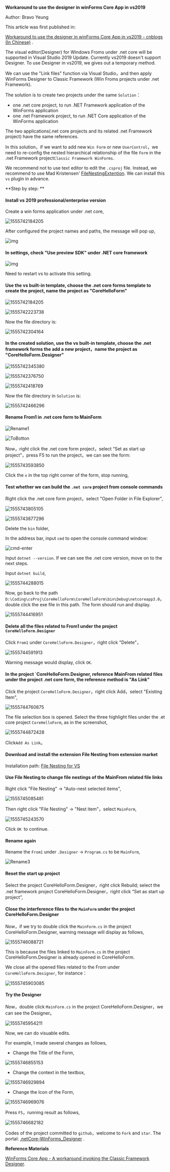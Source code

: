 **Workaround to use the designer in winForms Core App in vs2019**

Author: Bravo Yeung

This article was first published in:

[Workaround to use the designer in winForms Core App in vs2019 - cnblogs (In Chinese)](https://www.cnblogs.com/enjoy233/p/workaround_to_use_the_designer_in_winForms_Core_App.html) .

The visual editor(Designer) for Windows Froms under .net core will be supported in Visual Studio 2019 Update. Currently vs2019 doesn't support Designer. To use Designer in vs2019, we gives out a temporary method.

We can use the "Link files" function via Visual Studio，and then apply WinForms Designer to Classic Framework (Win Froms projects under .net Framework).

The solution is to create two projects under the same `Solution`：

- one .net core project, to run .NET Framework application of the WinForms application
- one .net Framework project, to run .NET Core application of the WinForms application

The two applications(.net core projects and its related .net Framework project) have the same references.



In this solution，if we want to add new `Win Form` or new `UserControl`，we need to re-config the nested hierarchical relationship of the file `Form` in the .net Framework project`Classic Framework WinForms`.

We recommend not to use text editor to edit the `.csproj` file. Instead, we recommend to use Mad Kristensen' [FileNestingExtention](https://marketplace.visualstudio.com/items?itemName=MadsKristensen.FileNesting). We can install this `vs` plugin in advance.



**Step by step: **

#### Install vs 2019 professional/enterprise version

Create a win forms application under .net core,

![1555742184205](./screenShots/p1.png)

After configured the project names and paths, the message will pop up,

![img](./screenShots/p2.jpg)



#### In settings, check "Use preview SDK" under .NET core framework

![img](./screenShots/screenshot-usePreview.png)

Need to restart vs to activate this setting.



#### Use the vs built-in template, choose the .net core forms template to create the project, name the project as "CoreHelloForm"



![1555742184205](./screenShots/1555742184205.png)



![1555742223738](./screenShots/1555742223738.png)



Now the file directory is:

![1555742304164](./screenShots/1555742304164.png)



#### In the created solution, use the vs built-in template, choose the .net framework forms the add a new project，name the project as "CoreHelloForm.Designer"

![1555742345380](./screenShots/1555742345380.png)



![1555742376750](./screenShots/1555742376750.png)



![1555742418769](./screenShots/1555742418769.png)



Now the file directory in `Solution` is:

![1555742466296](./screenShots/1555742466296.png)



#### Rename From1 in .net core form to MainForm

![Rename1](./screenShots/Rename1.gif)





![ToBotton](./screenShots/ToBotton.gif)



Now，right click the .net core form project，select “Set as start up project”，press F5 to run the project，we can see the form:

![1555743593850](./screenShots/1555743593850.png)



Click the `x` in the top right corner of the form, stop running,



#### Test whether we can build the `.net core` project from console commands

Right click the .net core form project，select "Open Folder in File Explorer",

![1555743805105](./screenShots/1555743805105.png)



![1555743877296](./screenShots/1555743877296.png)



Delete the `bin` folder,

In the address bar, input `cmd` to open the console command window:

![cmd-enter](./screenShots/cmd-enter.png)



Input `dotnet --version`. If we can see the .net core version, move on to the next steps.

Input `dotnet build`,

![1555744288015](./screenShots/1555744288015.png)



Now, go back to the path `D:\Coding\csProj\CoreHelloForm\CoreHelloForm\bin\Debug\netcoreapp3.0`，double click the exe file in this path. The form should run and display.

![1555744416951](./screenShots/1555744416951.png)



#### Delete all the files related to From1 under the project `CoreHelloForm.Designer`

Click `From1` under `CoreHelloForm.Designer`，right click "Delete"，

![1555744591913](./screenShots/1555744591913.png)

Warning message would display, click `OK`.



#### In the project `CoreHelloForm.Designer, reference MainFrom related files under the project .net core form, the reference method is "As Link"

Click the project `CoreHelloForm.Designer`，right click Add，select "Existing Item",

![1555744760875](./screenShots/1555744760875.png)



The file selection box is opened. Select the three highlight files under the .et core project `CoreHelloForm`, as in the screenshot,

![1555744872428](./screenShots/1555744872428.png)

Click`Add As Link`。



#### Download and install the extension File Nesting from extension market

Installation path: [File Nesting for VS](https://marketplace.visualstudio.com/items?itemName=MadsKristensen.FileNesting)




#### Use File Nesting to change file nestings of the MainFrom related file links

Right click "File Nesting" -> "Auto-nest selected items",

![1555745085481](./screenShots/1555745085481.png)



Then right click "File Nesting" -> "Nest item"，select `MainForm`,

![1555745243570](./screenShots/1555745243570.png)

Click `OK `to continue.



#### Rename again

Rename the `From1` under `.Designer` -> `Program.cs` to be `MainForm`,

![Rename3](./screenShots/Rename3.gif)



#### Reset the start up project

Select the project CoreHelloForm.Designer，right click Rebuild; select the .net framework project CoreHelloForm.Designer，right click “Set as start up project”,



#### Close the interference files to the `MainForm` under the project CoreHelloForm.Designer

Now，if we try to double click the `MainForm.cs` in the project CoreHelloForm.Designer, warning message will display as follows,

![1555746088721](./screenShots/1555746088721.png)

This is because the files linked to `MainForm.cs` in the project CoreHelloForm.Designer is already opened in CoreHelloForm.



We close all the opened files related to the From under `CoreHelloForm.Designer`, for instance：

![1555745903085](./screenShots/1555745903085.png)



#### Try the Designer

Now，double click `MainForm.cs` in the project CoreHelloForm.Designer，we can see the Designer。

![1555745954211](./screenShots/1555745954211.png)



Now, we can do visuable edits.

For example, I made several changes as follows,

- Change the Title of the Form,

![1555746855153](./screenShots/1555746855153.png)



- Change the context in the textbox,

![1555746929894](./screenShots/1555746929894.png)



- Change the Icon of the Form,

![1555746969076](./screenShots/1555746969076.png)



Press `F5`，running result as follows,

![1555746682182](./screenShots/1555746682182.png)



Codes of the project committed to `github`，welcome to `Fork` and `star`.
The portal: [.netCore-WinForms_Designer](https://github.com/yanglr/.netCore-WinForms_Designer) .

**Reference Materials**

[WinForms Core App - A workaround invoking the Classic Framework Designer](https://github.com/dotnet/winforms/blob/1225f79dce17253a629d1a65c3c13f7a77cbaba1/Documentation/winforms-designer.md).
